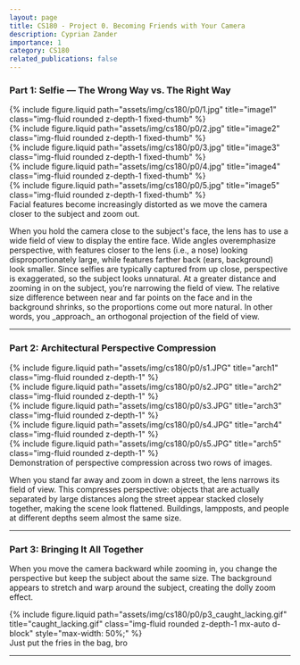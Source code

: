 ```yaml
---
layout: page
title: CS180 - Project 0. Becoming Friends with Your Camera
description: Cyprian Zander
importance: 1
category: CS180
related_publications: false
---
```


### Part 1: Selfie — The Wrong Way vs. The Right Way

<div class="row">
  <div class="col-sm mt-3 mt-md-0">
    {% include figure.liquid path="assets/img/cs180/p0/1.jpg" title="image1" class="img-fluid rounded z-depth-1 fixed-thumb" %}
  </div>
  <div class="col-sm mt-3 mt-md-0">
    {% include figure.liquid path="assets/img/cs180/p0/2.jpg" title="image2" class="img-fluid rounded z-depth-1 fixed-thumb" %}
  </div>
  <div class="col-sm mt-3 mt-md-0">
    {% include figure.liquid path="assets/img/cs180/p0/3.jpg" title="image3" class="img-fluid rounded z-depth-1 fixed-thumb" %}
  </div>
  <div class="col-sm mt-3 mt-md-0">
    {% include figure.liquid path="assets/img/cs180/p0/4.jpg" title="image4" class="img-fluid rounded z-depth-1 fixed-thumb" %}
  </div>
  <div class="col-sm mt-3 mt-md-0">
    {% include figure.liquid path="assets/img/cs180/p0/5.jpg" title="image5" class="img-fluid rounded z-depth-1 fixed-thumb" %}
  </div>
</div>

<div class="caption text-center mt-2">
  Facial features become increasingly distorted as we move the camera closer to the subject and zoom out.
</div>

<p>
When you hold the camera close to the subject's face, the lens has to use a wide field of view to display the entire face. Wide angles overemphasize perspective, with features closer to the lens (i.e., a nose) looking disproportionately large, while features farther back (ears, background) look smaller. Since selfies are typically captured from up close, perspective is exaggerated, so the subject looks unnatural. At a greater distance and zooming in on the subject, you’re narrowing the field of view. The relative size difference between near and far points on the face and in the background shrinks, so the proportions come out more natural. In other words, you _approach_ an orthogonal projection of the field of view.
</p>

---

### Part 2: Architectural Perspective Compression

<div class="row">
  <div class="col-sm-4 mt-3 mt-md-0">
    {% include figure.liquid path="assets/img/cs180/p0/s1.JPG" title="arch1" class="img-fluid rounded z-depth-1" %}
  </div>
  <div class="col-sm-4 mt-3 mt-md-0">
    {% include figure.liquid path="assets/img/cs180/p0/s2.JPG" title="arch2" class="img-fluid rounded z-depth-1" %}
  </div>
  <div class="col-sm-4 mt-3 mt-md-0">
    {% include figure.liquid path="assets/img/cs180/p0/s3.JPG" title="arch3" class="img-fluid rounded z-depth-1" %}
  </div>
</div>
<div class="row">
  <div class="col-sm-6 mt-3 mt-md-0">
    {% include figure.liquid path="assets/img/cs180/p0/s4.JPG" title="arch4" class="img-fluid rounded z-depth-1" %}
  </div>
  <div class="col-sm-6 mt-3 mt-md-0">
    {% include figure.liquid path="assets/img/cs180/p0/s5.JPG" title="arch5" class="img-fluid rounded z-depth-1" %}
  </div>
</div>

<div class="caption text-center mt-2">
  Demonstration of perspective compression across two rows of images.
</div>

<p>
When you stand far away and zoom in down a street, the lens narrows its field of view. This compresses perspective: objects that are actually separated by large distances along the street appear stacked closely together, making the scene look flattened. Buildings, lampposts, and people at different depths seem almost the same size.
</p>

---

### Part 3: Bringing It All Together

<p>
When you move the camera backward while zooming in, you change the perspective but keep the subject about the same size. The background appears to stretch and warp around the subject, creating the dolly zoom effect.
</p>

<div class="text-center my-4">
  {% include figure.liquid path="assets/img/cs180/p0/p3_caught_lacking.gif" title="caught_lacking.gif" class="img-fluid rounded z-depth-1 mx-auto d-block" style="max-width: 50%;" %}
</div>

<div class="caption text-center mt-2">
  Just put the fries in the bag, bro
</div>

---

<!-- Custom CSS for thumbnails -->
<style>
.fixed-thumb img {
  height: 200px;
  object-fit: cover;
  width: 100%;
}
</style>
